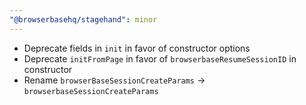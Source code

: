 ```yaml
---
"@browserbasehq/stagehand": minor
---
```


- Deprecate fields in `init` in favor of constructor options
- Deprecate `initFromPage` in favor of `browserbaseResumeSessionID` in constructor
- Rename `browserBaseSessionCreateParams` -> `browserbaseSessionCreateParams`
